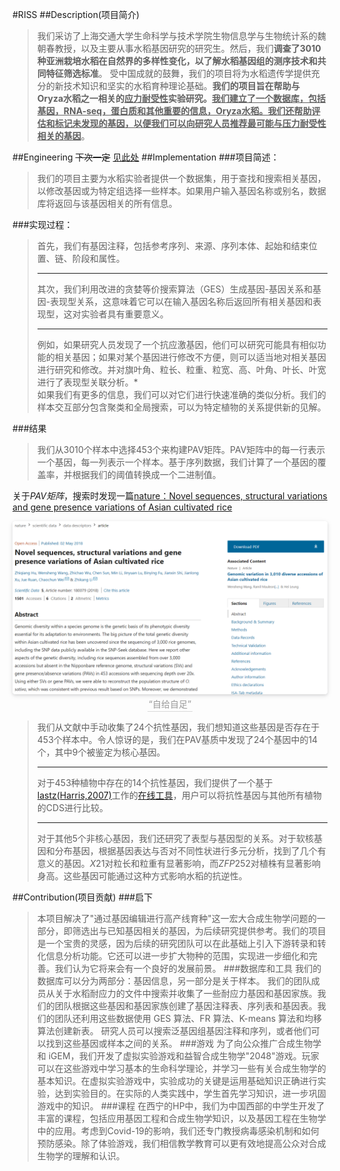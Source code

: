 #RISS
##Description(项目简介)
>我们采访了上海交通大学生命科学与技术学院生物信息学与生物统计系的魏朝春教授，以及主要从事水稻基因研究的研究生。然后，我们**调查了3010种亚洲栽培水稻在自然界的多样性变化，以了解水稻基因组的测序技术和共同特征筛选标准**。
>受中国成就的鼓舞，我们的项目将为水稻遗传学提供充分的新技术知识和坚实的水稻育种理论基础。**我们的项目旨在帮助与 Oryza水稻之一相关的<u>应力耐受性</u>实验研究。<u>我们建立了一个数据库，包括基因，RNA-seq，蛋白质和其他重要的信息，Oryza水稻。我们还帮助评估和标记未发现的基因，以便我们可以向研究人员推荐最可能与压力耐受性相关的基因**</u>。


##Engineering
~~下次一定~~
[见此处](/4/sjtu_software_algorithm.md)
##Implementation
###项目简述：
>我们的项目主要为水稻实验者提供一个数据集，用于查找和搜索相关基因，以修改基因或为特定组选择一些样本。如果用户输入基因名称或别名，数据库将返回与该基因相关的所有信息。

###实现过程：
>首先，我们有基因注释，包括参考序列、来源、序列本体、起始和结束位置、链、阶段和属性。
>***
>其次，我们利用改进的贪婪等价搜索算法（GES）生成基因-基因关系和基因-表现型关系，这意味着它可以在输入基因名称后返回所有相关基因和表现型，这对实验者具有重要意义。
>***
>例如，如果研究人员发现了一个抗应激基因，他们可以研究可能具有相似功能的相关基因；如果对某个基因进行修改不方便，则可以适当地对相关基因进行研究和修改。并对旗叶角、粒长、粒重、粒宽、高、叶角、叶长、叶宽进行了表现型关联分析。*
\
如果我们有更多的信息，我们可以对它们进行快速准确的类似分析。我们的样本交互部分包含聚类和全局搜索，可以为特定植物的关系提供新的见解。

###结果
>我们从3010个样本中选择453个来构建PAV矩阵。PAV矩阵中的每一行表示一个基因，每一列表示一个样本。基于序列数据，我们计算了一个基因的覆盖率，并根据我们的阈值转换成一个二进制值。

关于*PAV矩阵*，搜索时发现一篇<a href="https://www.nature.com/articles/sdata201879">nature：Novel sequences, structural variations and gene presence variations of Asian cultivated rice
<center>
    <img style="border-radius: 0.3125em;
    box-shadow: 0 2px 4px 0 rgba(34,36,38,.12),0 2px 10px 0 rgba(34,36,38,.08);" 
    src="nature.png">
    <br>
    <div style="color:orange; border-bottom: 1px solid #d9d9d9;
    display: inline-block;
    color: #999;
    padding: 2px;">“自给自足”</div>
</center></a>

>我们从文献中手动收集了24个抗性基因，我们想知道这些基因是否存在于453个样本中。令人惊讶的是，我们在PAV基质中发现了24个基因中的14个，其中9个被鉴定为核心基因。
>***
>对于453种植物中存在的14个抗性基因，我们提供了一个基于[lastz(Harris,2007)](http://www.bx.psu.edu/~rsharris/rsharris_phd_thesis_2007.pdf)工作的[在线工具](plant.ensembl.org)，用户可以将抗性基因与其他所有植物的CDS进行比较。
>***
>对于其他5个非核心基因，我们还研究了表型与基因型的关系。对于软核基因和分布基因，根据基因表达与否对不同性状进行多元分析，找到了几个有意义的基因。$X21$对粒长和粒重有显著影响，而$ZFP252$对植株有显著影响身高。这些基因可能通过这种方式影响水稻的抗逆性。

##Contribution(项目贡献)
###启下
>本项目解决了"通过基因编辑进行高产线育种"这一宏大合成生物学问题的一部分，即筛选出与已知基因相关的基因，为后续研究提供参考。我们的项目是一个宝贵的灵感，因为后续的研究团队可以在此基础上引入下游转录和转化信息分析功能。它还可以进一步扩大物种的范围，实现进一步细化和完善。我们认为它将来会有一个良好的发展前景。
###数据库和工具
>我们的数据库可以分为两部分：基因信息，另一部分是关于样本。
我们的团队成员从关于水稻耐应力的文件中搜索并收集了一些耐应力基因和基因家族。我们的团队根据这些基因和基因家族创建了基因注释表、序列表和基因表。我们的团队还利用这些数据使用 GES 算法、FR 算法、K-means 算法和均移算法创建新表。
研究人员可以搜索泛基因组基因注释和序列，或者他们可以找到这些基因或样本之间的关系。
###游戏
>为了向公众推广合成生物学和 iGEM，我们开发了虚拟实验游戏和益智合成生物学"2048"游戏。玩家可以在这些游戏中学习基本的生命科学理论，并学习一些有关合成生物学的基本知识。在虚拟实验游戏中，实验成功的关键是运用基础知识正确进行实验，达到实验目的。在实际的人类实践中，学生首先学习知识，进一步巩固游戏中的知识。
###课程
>在西宁的HP中，我们为中国西部的中学生开发了丰富的课程，包括应用基因工程和合成生物学知识，以及基因工程在生物学中的应用。考虑到Covid-19的影响，我们还专门教授病毒感染机制和如何预防感染。除了体验游戏，我们相信教学教育可以更有效地提高公众对合成生物学的理解和认识。
